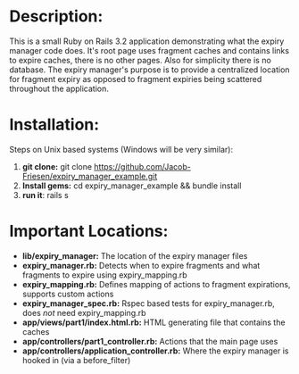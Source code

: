 Description:
============
This is a small Ruby on Rails 3.2 application demonstrating what the expiry manager code does. It's root page uses fragment caches and contains links to expire caches, there is no other pages. Also for simplicity there is no database. The expiry manager's purpose is to provide a centralized location for fragment expiry as opposed to fragment expiries being scattered throughout the application.

Installation:
=============
Steps on Unix based systems (Windows will be very similar):

1. **git clone:** git clone https://github.com/Jacob-Friesen/expiry_manager_example.git
2. **Install gems:** cd expiry\_manager\_example && bundle install
3. **run it**: rails s


Important Locations:
====================

 * **lib/expiry\_manager:** The location of the expiry manager files 
  * **expiry\_manager.rb:** Detects when to expire fragments and what fragments to expire using expiry\_mapping.rb
  * **expiry\_mapping.rb:** Defines mapping of actions to fragment expirations, supports custom actions
  * **expiry\_manager_spec.rb:** Rspec based tests for expiry\_manager.rb, does *not* need expiry\_mapping.rb
 * **app/views/part1/index.html.rb:** HTML generating file that contains the caches
 * **app/controllers/part1\_controller.rb:** Actions that the main page uses
 * **app/controllers/application\_controller.rb:** Where the expiry manager is hooked in (via a before\_filter)

